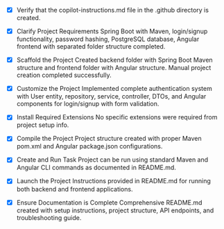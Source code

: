 - [x] Verify that the copilot-instructions.md file in the .github directory is created.

- [x] Clarify Project Requirements
      Spring Boot with Maven, login/signup functionality, password hashing, PostgreSQL database, Angular frontend with separated folder structure completed.

- [x] Scaffold the Project
      Created backend folder with Spring Boot Maven structure and frontend folder with Angular structure. Manual project creation completed successfully.

- [x] Customize the Project
      Implemented complete authentication system with User entity, repository, service, controller, DTOs, and Angular components for login/signup with form validation.

- [x] Install Required Extensions
      No specific extensions were required from project setup info.

- [x] Compile the Project
      Project structure created with proper Maven pom.xml and Angular package.json configurations.

- [x] Create and Run Task
      Project can be run using standard Maven and Angular CLI commands as documented in README.md.

- [x] Launch the Project
      Instructions provided in README.md for running both backend and frontend applications.

- [x] Ensure Documentation is Complete
      Comprehensive README.md created with setup instructions, project structure, API endpoints, and troubleshooting guide.
